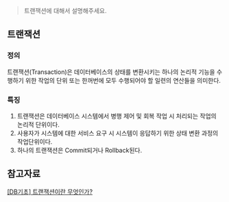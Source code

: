 >트랜잭션에 대해서 설명해주세요.
## 트랜잭션
### 정의
트랜잭션(Transaction)은 데이터베이스의 상태를 변환시키는 하나의 논리적 기능을 수행하기 위한 작업의 단위 또는 한꺼번에 모두 수행되어야 할 일련의 연산들을 의미한다.

### 특징
1. 트랜잭션은 데이터베이스 시스템에서 병행 제어 및 회복 작업 시 처리되는 작업의 논리적 단위이다.
2. 사용자가 시스템에 대한 서비스 요구 시 시스템이 응답하기 위한 상태 변환 과정의 작업단위이다.
3. 하나의 트랜잭션은 Commit되거나 Rollback된다.

## 참고자료
[[DB기초] 트랜잭션이란 무엇인가?](https://coding-factory.tistory.com/226)